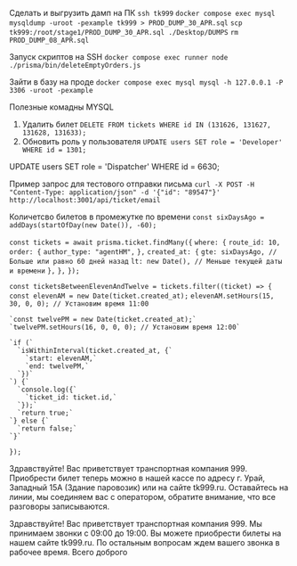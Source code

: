 Сделать и выгрузить дамп на ПК
 `ssh tk999`
 `docker compose exec mysql mysqldump -uroot -pexample tk999 > PROD_DUMP_30_APR.sql`
 `scp tk999:/root/stage1/PROD_DUMP_30_APR.sql ./Desktop/DUMPS`
 `rm PROD_DUMP_08_APR.sql`

Запуск скриптов на SSH
`docker compose exec runner node ./prisma/bin/deleteEmptyOrders.js`

Зайти в базу на проде
`docker compose exec mysql mysql -h 127.0.0.1 -P 3306 -uroot -pexample`

Полезные комадны MYSQL
1. Удалить билет
`DELETE FROM tickets WHERE id IN (131626, 131627, 131628, 131633);`
2. Обновить роль у пользователя
`UPDATE users SET role = 'Developer' WHERE id = 1301;`


UPDATE users SET role = 'Dispatcher' WHERE id = 6630;

Пример запрос для тестового отправки письма
`curl -X POST -H "Content-Type: application/json" -d '{"id": "89547"}' http://localhost:3001/api/ticket/email`


Количетсво билетов в промежутке по времени
 `const sixDaysAgo = addDays(startOfDay(new Date()), -60);`

  `const tickets = await prisma.ticket.findMany({`
    `where: {`
      `route_id: 10,`
      `order: {`
        `author_type: "agentHM",`
      `},`
      `created_at: {`
        `gte: sixDaysAgo, // Больше или равно 60 дней назад`
        `lt: new Date(), // Меньше текущей даты и времени`
      `},`
    `},`
  `});`

  `const ticketsBetweenElevenAndTwelve = tickets.filter((ticket) => {`
    `const elevenAM = new Date(ticket.created_at);`
    `elevenAM.setHours(15, 30, 0, 0); // Установим время 11:00`

    `const twelvePM = new Date(ticket.created_at);`
    `twelvePM.setHours(16, 0, 0, 0); // Установим время 12:00`

    `if (`
      `isWithinInterval(ticket.created_at, {`
        `start: elevenAM,`
        `end: twelvePM,`
      `})`
    `) {`
      `console.log({`
        `ticket_id: ticket.id,`
      `});`
      `return true;`
    `} else {`
      `return false;`
    `}`
  `});`



Здравствуйте! Вас приветствует транспортная компания 999. Приобрести билет теперь можно в нашей кассе по адресу г. Урай, Западный 15А (Здание паровозик) или на сайте tk999.ru. Оставайтесь на линии, мы соединяем вас с оператором, обратите внимание, что все разговоры записываются.

Здравствуйте! Вас приветствует транспортная компания 999. Мы принимаем звонки с 09:00 до 19:00. Вы можете приобрести билеты на нашем сайте tk999.ru. По остальным вопросам ждем вашего звонка в рабочее время. Всего доброго





